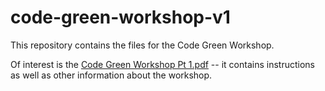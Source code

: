 # code-green-workshop-v1


This repository contains the files for the Code Green Workshop.

Of interest is the [Code Green Workshop Pt 1.pdf](./Code+Green+Workshop+Pt+1.pdf) -- it contains instructions as well as other information about the workshop.

